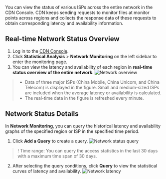 You can view the status of various ISPs across the entire network in the CDN Console. CDN keeps sending requests to monitor files at monitor points across regions and collects the response data of these requests to obtain corresponding latency and availability information.

## Real-time Network Status Overview
1. Log in to the [CDN Console](https://console.cloud.tencent.com/cdn).
2. Click **Statistical Analysis** > **Network Monitoring** on the left sidebar to enter the monitoring page.
3. You can view the latency and availability of each region in **real-time status overview of the entire network**.
![Network overview](https://main.qcloudimg.com/raw/b0850c1afc39c87851b37a89c8b4f071.png)
>+ Data of three major ISPs (China Mobile, China Unicom, and China Telecom) is displayed in the figure. Small and medium-sized ISPs are included when the average latency or availability is calculated.
> + The real-time data in the figure is refreshed every minute.

## Network Status Details
In **Network Monitoring**, you can query the historical latency and availability graphs of the specified region or ISP in the specified time period.
1. Click **Add a Query** to create a query.
![Network status query](https://main.qcloudimg.com/raw/c51f67fdd79007c21bae0a4d7476fd1e.png)
>! Time range: You can query the access statistics in the last 30 days with a maximum time span of 30 days.
2. After selecting the query conditions, click **Query** to view the statistical curves of latency and availability.
![Network latency](https://main.qcloudimg.com/raw/657c1db110cad4e5187324dd148e965b.png)
